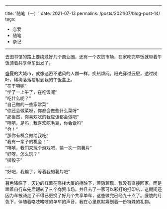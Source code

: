 
---
title: '随笔（一）'
date: 2021-07-13
permalink: /posts/2021/07/blog-post-14/
tags:
  - 恋爱
  - 随笔
  - 杂记
---

去图书馆的路上要绕过好几个商业圈，还有一个农贸市场，在家吃完早饭就带着午饭骑着共享单车出发了。

盛夏的大城市，就像这密不透风的人群一样，炙热烦闷。阳光穿过云层，透过树叶，稀稀落落投射到我的午饭盒上。\
”在干嘛呢“\
”学了一上午了，在吃饭呢“\
”吃什么呢？“\
”自己做的一些家常菜“\
”你还会做菜呀，你都会做些什么菜呀“\
”那当然，你喜欢吃的我应该都会做吧“\
”嘻嘻，是吗，我喜欢吃毛豆，你会做吗“\
”会！“\
”那你有机会做给我吃“\
”我有一辈子的机会！“\
”嘻嘻，我们来玩个游戏吧，输一次一包薯片“\
”好呀，怎么玩？“\
”掷骰子“\
……\
”好吧，我输了，等着我的薯片吧“\
……\
暮色降临了，天边的红晕在高楼大厦的掩映下，若隐若现。我没有直接回家，而是蹬着自行车先后辗转了三个商贸市场，并且去了一家可以彩打的打印店，这期间还因为车被骑走了不得已更换了好几个共享单车，这些做完已经九十点了。朦胧的月色下，伴随着咯吱咯吱的单车的声音，我在心里默默筹划着一份特殊的礼物。
